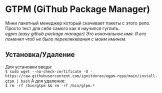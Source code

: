 # GTPM (GiThub Package Manager)
Мини пакетный менеджер который скачивает пакеты с этого репо. <br />Просто тест для себя самого как я научился гуглить. <br />
_egpm (easy github package manager) Это изначальное имя. Я его поменял чтоб не было перекликивания с моим иминем._
## Установка/Удаление
Для установки введи:<br />
`$ sudo wget --no-check-certificate -O - https://raw.githubusercontent.com/ignitdoreo/egpm-repo/main/install-gtpm | bash`
А для удаление:<br />
`$ rm -rf /bin/gtpm && rm -rf /bin/gtpm.*`
